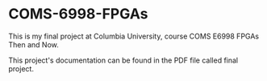 # COMS-6998-FPGAs
This is my final project at Columbia University, course COMS E6998 FPGAs Then and Now.

This project's documentation can be found in the PDF file called final project.
